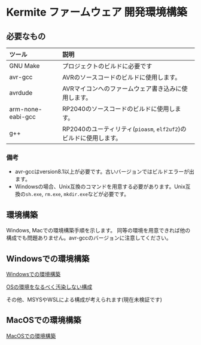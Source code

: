 # Kermite ファームウェア 開発環境構築

## 必要なもの

| ツール | 説明 |
|:--|:--|
| GNU Make | プロジェクトのビルドに必要です |
| avr-gcc | AVRのソースコードのビルドに使用します。 |
| avrdude | AVRマイコンへのファームウェア書き込みに使用します。 |
| arm-none-eabi-gcc | RP2040のソースコードのビルドに使用します。 |
| g++ | RP2040のユーティリティ(`pioasm`, `elf2uf2`)のビルドに使用します。|

### 備考

* avr-gccはversion8.1以上が必要です。古いバージョンではビルドエラーが出ます。
* Windowsの場合、Unix互換のコマンドを用意する必要があります。Unix互換の`sh.exe`, `rm.exe`, `mkdir.exe`などが必要です。


## 環境構築

Windows, Macでの環境構築手順を示します。
同等の環境を用意できれば他の構成でも問題ありません。avr-gccのバージョンに注意してください。
## Windowsでの環境構築

[Windowsでの環境構築](./win1_default_ja.md)

[OSの環境をなるべく汚染しない構成](./win2_clean_ja.md)

その他、MSYSやWSLによる構成が考えられます(現在未検証です)
## MacOSでの環境構築

[MacOSでの環境構築](./mac_homebrew_ja.md)
